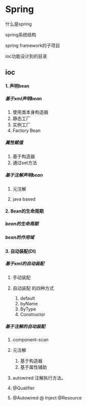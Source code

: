 # Spring

什么是spring

spring系统结构

spring framework的子项目

ioc功能设计到的目录

## ioc

#### 1. 声明bean

##### 基于xml声明bean

1. 使用类本身构造器
2. 静态工厂
3. 实例工厂
4. Factory Bean

##### 属性赋值

1. 基于构造器
2. 通过set方法

##### 基于注解声明bean

1. 元注解

2. java based

   



#### 2. Bean的生命周期

##### bean的生命周期

##### bean的作用域

#### 3. 自动装配(DI)

##### 基于xml的自动装配

1. 手动装配

2. 自动装配 的四种方式 

   1. default
   2. byName
   3. ByType
   4. Constructor

   

##### 基于注解的自动装配

1. component-scan

2. 元注解

   1. 基于构造器
   2. 基于属性辅助

3. autowired 注解执行方法。

4. @Qualifier

5. @Autowired @ Inject @Resource

   

##### 



